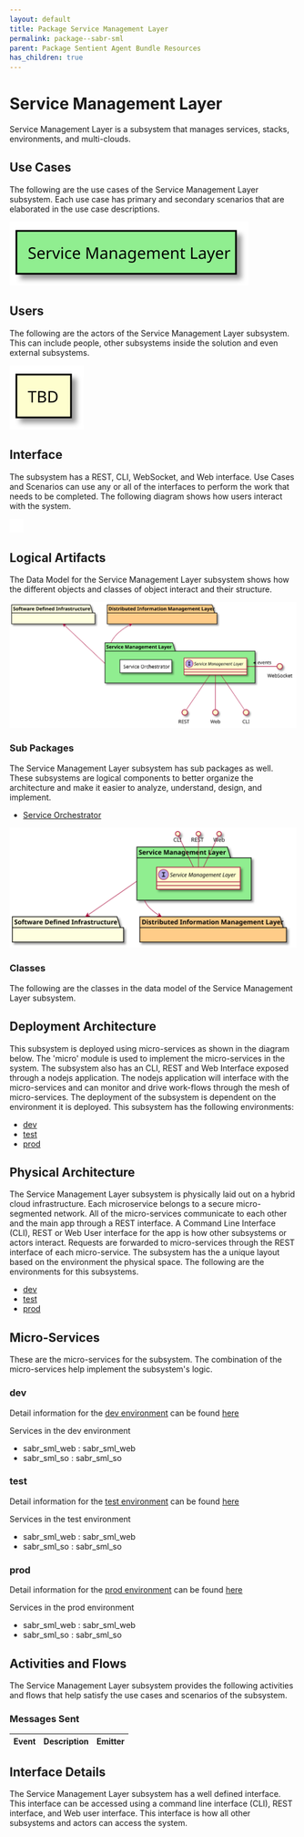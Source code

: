 ```yaml
---
layout: default
title: Package Service Management Layer
permalink: package--sabr-sml
parent: Package Sentient Agent Bundle Resources
has_children: true
---
```


# Service Management Layer

Service Management Layer is a subsystem that manages services, stacks, environments, and multi-clouds.



## Use Cases

The following are the use cases of the Service Management Layer subsystem. Each use case has primary and secondary scenarios
that are elaborated in the use case descriptions.



![UseCase Diagram](./usecases.svg)

## Users

The following are the actors of the Service Management Layer subsystem. This can include people, other subsystems
inside the solution and even external subsystems.



![User Interaction](./userinteraction.svg)

## Interface

The subsystem has a REST, CLI, WebSocket, and Web interface. Use Cases and Scenarios can use any or all
of the interfaces to perform the work that needs to be completed. The following  diagram shows how
users interact with the system.

![Scenario Mappings Diagram](./scenariomapping.svg)



## Logical Artifacts

The Data Model for the  Service Management Layer subsystem shows how the different objects and classes of object interact
and their structure.

![Sub Package Diagram](./subpackage.svg)

### Sub Packages

The Service Management Layer subsystem has sub packages as well. These subsystems are logical components to better
organize the architecture and make it easier to analyze, understand, design, and implement.

* [Service Orchestrator](package--sabr-sml-so)


![Logical Diagram](./logical.svg)

### Classes

The following are the classes in the data model of the Service Management Layer subsystem.




## Deployment Architecture

This subsystem is deployed using micro-services as shown in the diagram below. The 'micro' module is
used to implement the micro-services in the system. The subsystem also has an CLI, REST and Web Interface
exposed through a nodejs application. The nodejs application will interface with the micro-services and
can monitor and drive work-flows through the mesh of micro-services. The deployment of the subsystem is
dependent on the environment it is deployed. This subsystem has the following environments:
* [dev](environment--sabr-sml-dev)
* [test](environment--sabr-sml-test)
* [prod](environment--sabr-sml-prod)



## Physical Architecture

The Service Management Layer subsystem is physically laid out on a hybrid cloud infrastructure. Each microservice belongs
to a secure micro-segmented network. All of the micro-services communicate to each other and the main app through a
REST interface. A Command Line Interface (CLI), REST or Web User interface for the app is how other subsystems or actors
interact. Requests are forwarded to micro-services through the REST interface of each micro-service. The subsystem has
the a unique layout based on the environment the physical space. The following are the environments for this
subsystems.
* [dev](environment--sabr-sml-dev)
* [test](environment--sabr-sml-test)
* [prod](environment--sabr-sml-prod)


## Micro-Services

These are the micro-services for the subsystem. The combination of the micro-services help implement
the subsystem's logic.


### dev

Detail information for the [dev environment](environment--sabr-sml-dev)
can be found [here](environment--sabr-sml-dev)

Services in the dev environment

* sabr_sml_web : sabr_sml_web
* sabr_sml_so : sabr_sml_so


### test

Detail information for the [test environment](environment--sabr-sml-test)
can be found [here](environment--sabr-sml-test)

Services in the test environment

* sabr_sml_web : sabr_sml_web
* sabr_sml_so : sabr_sml_so


### prod

Detail information for the [prod environment](environment--sabr-sml-prod)
can be found [here](environment--sabr-sml-prod)

Services in the prod environment

* sabr_sml_web : sabr_sml_web
* sabr_sml_so : sabr_sml_so


## Activities and Flows
The Service Management Layer subsystem provides the following activities and flows that help satisfy the use
cases and scenarios of the subsystem.




### Messages Sent

| Event | Description | Emitter |
|-------|-------------|---------|



## Interface Details
The Service Management Layer subsystem has a well defined interface. This interface can be accessed using a
command line interface (CLI), REST interface, and Web user interface. This interface is how all other
subsystems and actors can access the system.


